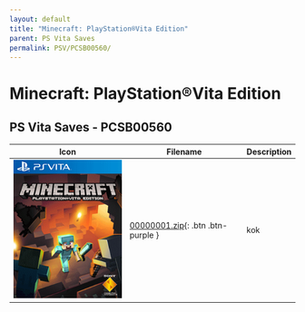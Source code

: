 ```yaml
---
layout: default
title: "Minecraft: PlayStation®Vita Edition"
parent: PS Vita Saves
permalink: PSV/PCSB00560/
---
```

# Minecraft: PlayStation®Vita Edition

## PS Vita Saves - PCSB00560

| Icon | Filename | Description |
|------|----------|-------------|
| ![Minecraft: PlayStation®Vita Edition](icon0.png) | [00000001.zip](00000001.zip){: .btn .btn-purple } | kok  |
